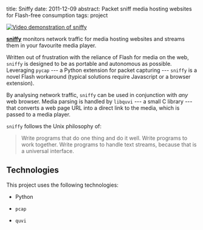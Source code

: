 title: Sniffy
date: 2011-12-09
abstract: Packet sniff media hosting websites for Flash-free consumption
tags: project

[![Video demonstration of sniffy][sth]][vid]

**[sniffy][]** monitors network traffic for media hosting websites and streams
them in your favourite media player.

Written out of frustration with the reliance of Flash for media on the web,
`sniffy` is designed to be as portable and autonomous as possible. Leveraging
`pycap` --- a Python extension for packet capturing --- `sniffy` is a novel
Flash workaround (typical solutions require Javascript or a browser extension).

By analysing network traffic, `sniffy` can be used in conjunction with *any* web
browser. Media parsing is handled by `libquvi` --- a small C library --- that
converts a web page URL into a direct link to the media, which is passed to a
media player.

`sniffy` follows the Unix philosophy of:

> Write programs that do one thing and do it well. Write programs to work
> together. Write programs to handle text streams, because that is a universal
> interface.

## Technologies

This project uses the following technologies:

* Python
* `pcap`
* `quvi`

  [sth]: http://tlvince.appspot.com/img/th/sniffy.png
  [sniffy]: https://github.com/tlvince/sniffy
  [vid]: http://www.youtube.com/watch?v=86bVfArxspY
